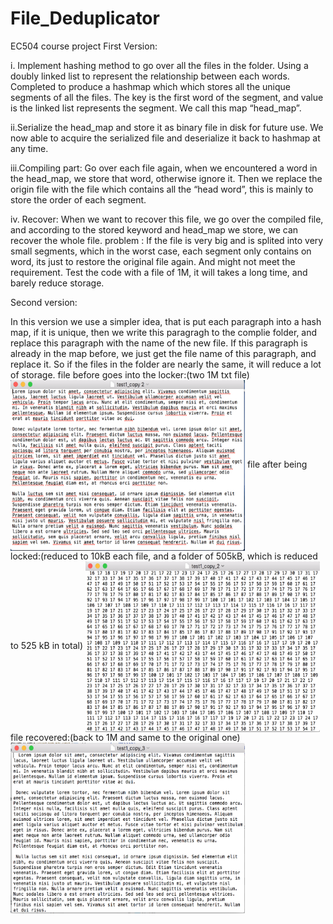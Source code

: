 # File_Deduplicator
EC504 course project
First Version:

i. Implement hashing method to go over all the files in the folder. Using a doubly linked list to represent the relationship between each words. Completed to produce a hashmap which  which stores all the unique segments of all the files. The key is the first word of the segment, and value is the linked list represents the segment. We call this map “head_map”. 
 
ii.Serialize the head_map and store it as binary file in disk for future use. We now able to acquire the serialized file and deserialize it back to hashmap at any time. 

iii.Compiling part: Go over each file again, when we encountered a word in the head_map, we store that word, otherwise ignore it. Then we replace the origin file with the file which contains all the “head word”, this is mainly to store the order of each segment.

iv. Recover:  When we want to recover this file, we go over the compiled file, and according to the stored keyword and head_map we store, we can recover the whole file. 
problem :
 If the file is very big and is splited into very small segments, which in the worst case, each segment only contains on word, its just to restore the original file again. And might not meet the requirement. Test the code with a file of 1M, it will takes a long time, and barely reduce storage.

Second version:

In this version we use a simpler idea, that is put each paragraph into a hash map, if it is unique, then we write this paragragh to the complie folder, and replace this paragraph with the name of the new file. If this paragraph is already in the map before, we just get the file name of this paragraph, and replace it. So if the files in the folder are nearly the same, it will reduce a lot of storage.
file before goes into the locker:(two 1M txt file)
<img src="https://github.com/AmyWangJingjun/File_Deduplicator/blob/master/version%202/ScreenShots/Screen%20Shot%202018-04-08%20at%207.53.30%20PM.png" width = "375" height = "273" alt="Laptop" align=center />
file after being locked:(reduced to 10kB each file, and a folder of 505kB, which is reduced to 525 kB in total)
<img src="https://github.com/AmyWangJingjun/File_Deduplicator/blob/master/version%202/ScreenShots/Screen%20Shot%202018-04-08%20at%207.53.14%20PM.png" width = "375" height = "273" alt="Laptop" align=center />
file recovered:(back to 1M and same to the original one)
<img src="https://github.com/AmyWangJingjun/File_Deduplicator/blob/master/version%202/ScreenShots/Screen%20Shot%202018-04-08%20at%208.40.48%20PM.png" width = "375" height = "273" alt="Laptop" align=center />

